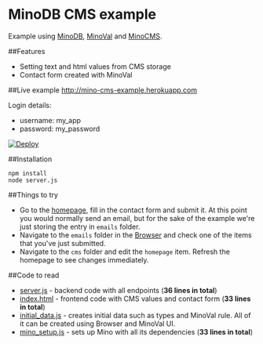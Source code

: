MinoDB CMS example
======

Example using [MinoDB](https://github.com/MarcusLongmuir/MinoDB/), [MinoVal](https://github.com/MarcusLongmuir/MinoVal/) and [MinoCMS](https://github.com/bestan/minocms).

##Features
* Setting text and html values from CMS storage
* Contact form created with MinoVal

##Live example
http://mino-cms-example.herokuapp.com

Login details:
* username: my_app
* password: my_password

[![Deploy](https://www.herokucdn.com/deploy/button.png)](https://heroku.com/deploy?template=https://github.com/bestan/mino-cms-example)

##Installation
```
npm install
node server.js
```

##Things to try
* Go to the [homepage](http://mino-cms-example.herokuapp.com), fill in the contact form and submit it. At this point you would normally send an email, but for the sake of the example we're just storing the entry in ```emails``` folder.
* Navigate to the ```emails``` folder in the [Browser](http://mino-cms-example.herokuapp.com/mino/browser/) and check one of the items that you've just submitted.
* Navigate to the ```cms``` folder and edit the ```homepage``` item. Refresh the homepage to see changes immediately.

##Code to read
* [server.js](server.js) - backend code with all endpoints (**36 lines in total**)
* [index.html](public/index.html) - frontend code with CMS values and contact form (**33 lines in total**)
* [initial_data.js](initial_data.js) - creates initial data such as types and MinoVal rule. All of it can be created using Browser and MinoVal UI.
* [mino_setup.js](mino_setup.js) - sets up Mino with all its dependencies (**33 lines in total**)

